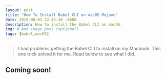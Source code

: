 ```yaml
---
layout: post
title: "How To Install Babel CLI on macOS Mojave"
date: 2019-08-03 22:45:20 -0600
description: How to install the Babel CLI on macOS.
img: # Add image post (optional)
tags: [babel,macOS]
---
```

>I had problems getting the Babel CLI to install on my Macbook. This one trick solved it for me. Read below to see what I did.

## Coming soon!
